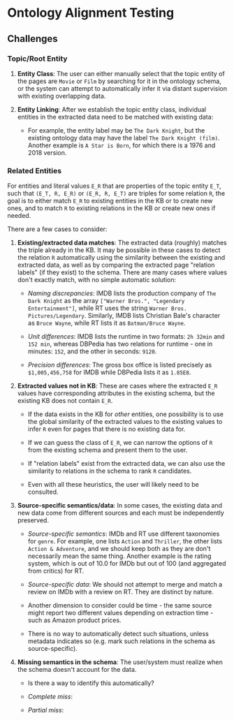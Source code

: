 # Ontology Alignment Testing

## Challenges

### Topic/Root Entity

1. **Entity Class**: The user can either manually select that the topic entity
   of the pages are `Movie` or `Film` by searching for it in the ontology schema,
   or the system can attempt to automatically infer it via distant supervision with
   existing overlapping data.
2. **Entity Linking**: After we establish the topic entity class, individual
   entities in the extracted data need to be matched with existing data:

   - For example, the entity label may be `The Dark Knight`, but the existing
     ontology data may have the label `The Dark Knight (film)`. Another example
     is `A Star is Born`, for which there is a 1976 and 2018 version.

### Related Entities

For entities and literal values `E_R` that are properties of the topic entity `E_T`,
such that `(E_T, R, E_R)` or `(E_R, R, E_T)` are triples for some relation `R`, the
goal is to either match `E_R` to existing entities in the KB or to create new
ones, and to match `R` to existing relations in the KB or create new ones if
needed.

There are a few cases to consider:

1. **Existing/extracted data matches**: The extracted data (roughly) matches the
   triple already in the KB. It may be possible in these cases to detect the relation
   `R` automatically using the similarity between the existing and extracted
   data, as well as by comparing the extracted page "relation labels" (if they
   exist) to the schema. There are many cases where values don't exactly match,
   with no simple automatic solution:

   - _Naming discrepancies_: IMDB lists the production company of `The Dark Knight`
     as the array `["Warner Bros.", "Legendary Entertainment"]`, while RT uses the
     string `Warner Bros. Pictures/Legendary`. Similarly, IMDB lists Christian Bale's
     character as `Bruce Wayne`, while RT lists it as `Batman/Bruce Wayne`.

   - _Unit differences_: IMDB lists the runtime in two formats: `2h 32min` and
     `152 min`, whereas DBPedia has two relations for runtime - one in minutes:
     `152`, and the other in seconds: `9120`.

   - _Precision differences_: The gross box office is listed precisely as
     `$1,005,456,758` for IMDB while DBPedia lists it as `1.85E8`.

2. **Extracted values not in KB**: These are cases where the extracted `E_R`
   values have corresponding attributes in the existing schema, but the existing
   KB does not contain `E_R`.

   - If the data exists in the KB for _other_ entities, one possibility is to
     use the global similarity of the extracted values to the existing values
     to infer `R` even for pages that there is no existing data for.

   - If we can guess the class of `E_R`, we can narrow the options of `R` from
     the existing schema and present them to the user.

   - If "relation labels" exist from the extracted data, we can also use the
     similarity to relations in the schema to rank `R` candidates.

   - Even with all these heuristics, the user will likely need to be consulted.

3. **Source-specific semantics/data**: In some cases, the existing data and new
   data come from different sources and each must be independently preserved.

   - _Source-specific semantics_: IMDb and RT use different taxonomies for
     `genre`. For example, one lists `Action` and `Thriller`, the other lists
     `Action & Adventure`, and we should keep both as they are don't necessarily
     mean the same thing. Another example is the rating system, which is out of
     10.0 for IMDb but out of 100 (and aggregated from critics) for RT.

   - _Source-specific data_: We should not attempt to merge and match a review
     on IMDb with a review on RT. They are distinct by nature.

   - Another dimension to consider could be time - the same source might report
     two different values depending on extraction time - such as Amazon product
     prices.

   - There is no way to automatically detect such situations, unless metadata
     indicates so (e.g. mark such relations in the schema as source-specific).

4. **Missing semantics in the schema**: The user/system must realize when
   the schema doesn't account for the data.

   - Is there a way to identify this automatically?

   - _Complete miss_:

   - _Partial miss_:
